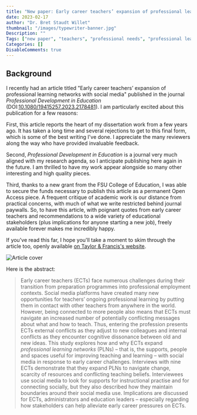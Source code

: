 ```yaml
---
title: "New paper: Early career teachers’ expansion of professional learning networks with social media"
date: 2023-02-17
author: "Dr. Bret Staudt Willet"
thumbnail: "/images/typewriter-banner.jpg"
Description: ""
Tags: ["new paper", "teachers", "professional needs", "professional learning", "professional development", "learning networks", "PLN", "social media"]
Categories: []
DisableComments: true
---
```


## Background

I recently had an article titled "Early career teachers’ expansion of professional learning networks with social media" published in the journal *Professional Development in Education* (DOI:[10.1080/19415257.2023.2178481](https://doi.org/10.1080/19415257.2023.2178481)). I am particularly excited about this publication for a few reasons:

First, this article reports the heart of my dissertation work from a few years ago. It has taken a long time and several rejections to get to this final form, which is some of the best writing I've done. I appreciate the many reviewers along the way who have provided invaluable feedback. 

Second, *Professional Development in Education* is a journal very much aligned with my research agenda, so I anticipate publishing here again in the future. I am thrilled to have my work appear alongside so many other interesting and high quality pieces. 

Third, thanks to a new grant from the FSU College of Education, I was able to secure the funds necessary to publish this article as a permanent Open Access piece. A frequent critique of academic work is our distance from practical concerns, with much of what we write restricted behind journal paywalls. So, to have this article, with poignant quotes from early career teachers and recommendations to a wide variety of educational stakeholders (plus implications for anyone starting a new job), freely available forever makes me incredibly happy.

If you've read this far, I hope you'll take a moment to skim through the article too, openly available [on Taylor & Francis's website](https://doi.org/10.1080/19415257.2023.2178481).

![Article cover](/images/pdie2023-article-cover.png)

Here is the abstract:

> Early career teachers (ECTs) face numerous challenges during their transition from preparation programmes into professional employment contexts. Social media platforms have created many new opportunities for teachers’ ongoing professional learning by putting them in contact with other teachers from anywhere in the world. However, being connected to more people also means that ECTs must navigate an increased number of potentially conflicting messages about what and how to teach. Thus, entering the profession presents ECTs external conflicts as they adjust to new colleagues and internal conflicts as they encounter cognitive dissonance between old and new ideas. This study explores how and why ECTs expand *professional learning networks* (PLNs) – that is, the supports, people and spaces useful for improving teaching and learning – with social media in response to early career challenges. Interviews with nine ECTs demonstrate that they expand PLNs to navigate change, scarcity of resources and conflicting teaching beliefs. Interviewees use social media to look for supports for instructional practise and for connecting socially, but they also described how they maintain boundaries around their social media use. Implications are discussed for ECTs, administrators and education leaders – especially regarding how stakeholders can help alleviate early career pressures on ECTs.

